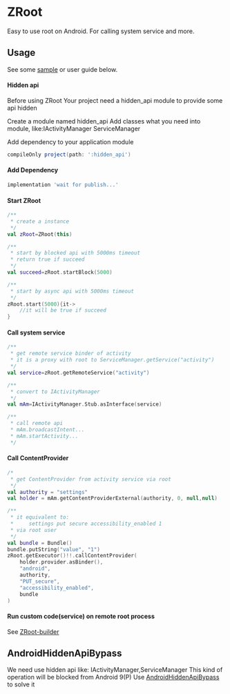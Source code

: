 # ZRoot
Easy to use root on Android. For calling system service and more.

## Usage

See some [sample](https://github.com/gogogoghost/ZRoot/blob/master/app/src/main/java/site/zbyte/root/app/MainActivity.kt) or user guide below.

#### Hidden api

Before using ZRoot
Your project need a hidden_api module to provide some api hidden

Create a module named hidden_api
Add classes what you need into module, like:IActivityManager ServiceManager

Add dependency to your application module
```groovy
compileOnly project(path: ':hidden_api')
```

#### Add Dependency

```groovy
implementation 'wait for publish...'
```

#### Start ZRoot

```kotlin
/**
 * create a instance
 */
val zRoot=ZRoot(this)

/**
 * start by blocked api with 5000ms timeout
 * return true if succeed
 */
val succeed=zRoot.startBlock(5000)

/**
 * start by async api with 5000ms timeout
 */
zRoot.start(5000){it->
    //it will be true if succeed
}
```

#### Call system service

```kotlin
/**
 * get remote service binder of activity
 * it is a proxy with root to ServiceManager.getService("activity")
 */
val service=zRoot.getRemoteService("activity")

/**
 * convert to IActivityManager
 */
val mAm=IActivityManager.Stub.asInterface(service)

/**
 * call remote api
 * mAm.broadcastIntent...
 * mAm.startActivity...
 */
```

#### Call ContentProvider

```kotlin
/*
 * get ContentProvider from activity service via root
 */
val authority = "settings"
val holder = mAm.getContentProviderExternal(authority, 0, null,null)

/**
 * it equivalent to:
 *     settings put secure accessibility_enabled 1
 * via root user
 */
val bundle = Bundle()
bundle.putString("value", "1")
zRoot.getExecutor()!!.callContentProvider(
    holder.provider.asBinder(),
    "android",
    authority,
    "PUT_secure",
    "accessibility_enabled",
    bundle
)
```

#### Run custom code(service) on remote root process

See [ZRoot-builder](https://github.com/gogogoghost/ZRoot-builder)

## AndroidHiddenApiBypass

We need use hidden api like: IActivityManager,ServiceManager
This kind of operation will be blocked from Android 9(P)
Use [AndroidHiddenApiBypass](https://github.com/LSPosed/AndroidHiddenApiBypass) to solve it
